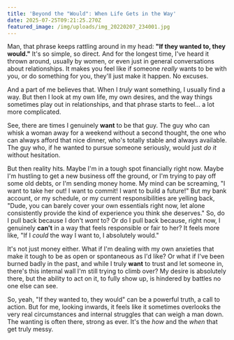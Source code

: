 ```yaml
---
title: 'Beyond the "Would": When Life Gets in the Way'
date: 2025-07-25T09:21:25.270Z
featured_image: /img/uploads/img_20220207_234001.jpg
---
```

<!--StartFragment-->

Man, that phrase keeps rattling around in my head: **"If they wanted to, they would."** It's so simple, so direct. And for the longest time, I've heard it thrown around, usually by women, or even just in general conversations about relationships. It makes you feel like if someone *really* wants to be with you, or do something for you, they'll just make it happen. No excuses.

And a part of me believes that. When I *truly* want something, I usually find a way. But then I look at my own life, my own desires, and the way things sometimes play out in relationships, and that phrase starts to feel... a lot more complicated.

See, there are times I genuinely **want** to be that guy. The guy who can whisk a woman away for a weekend without a second thought, the one who can always afford that nice dinner, who's totally stable and always available. The guy who, if he wanted to pursue someone seriously, would just *do it* without hesitation.

But then reality hits. Maybe I'm in a tough spot financially right now. Maybe I'm hustling to get a new business off the ground, or I'm trying to pay off some old debts, or I'm sending money home. My mind can be screaming, "I want to take her out! I want to commit! I want to build a future!" But my bank account, or my schedule, or my current responsibilities are yelling back, "Dude, you can barely cover your own essentials right now, let alone consistently provide the kind of experience you think she deserves." So, do I pull back because I don't *want* to? Or do I pull back because, right now, I genuinely **can't** in a way that feels responsible or fair to her? It feels more like, "If I *could* the way I want to, I absolutely would."

It's not just money either. What if I'm dealing with my own anxieties that make it tough to be as open or spontaneous as I'd like? Or what if I've been burned badly in the past, and while I truly **want** to trust and let someone in, there's this internal wall I'm still trying to climb over? My desire is absolutely there, but the ability to act on it, to fully show up, is hindered by battles no one else can see.

So, yeah, "If they wanted to, they would" can be a powerful truth, a call to action. But for me, looking inwards, it feels like it sometimes overlooks the very real circumstances and internal struggles that can weigh a man down. The wanting is often there, strong as ever. It's the *how* and the *when* that get truly messy.

<!--EndFragment-->